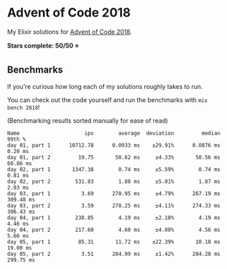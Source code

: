 # Advent of Code 2018

My Elixir solutions for [Advent of Code 2018](https://adventofcode.com/2018).

**Stars complete: 50/50 :star:**

## Benchmarks

If you're curious how long each of my solutions roughly takes to run.

You can check out the code yourself and run the benchmarks with `mix bench 2018`!

(Benchmarking results sorted manually for ease of read)

```
Name                     ips        average  deviation         median         99th %
day 01, part 1      10712.78      0.0933 ms    ±29.91%      0.0876 ms        0.20 ms
day 01, part 2         19.75       50.62 ms     ±4.33%       50.56 ms       60.86 ms
day 02, part 1       1347.38        0.74 ms     ±5.59%        0.74 ms        0.81 ms
day 02, part 2        531.83        1.88 ms     ±5.01%        1.87 ms        2.03 ms
day 03, part 1          3.69      270.95 ms     ±4.79%      267.19 ms      309.48 ms
day 03, part 2          3.59      278.25 ms     ±4.11%      274.33 ms      306.43 ms
day 04, part 1        238.85        4.19 ms     ±2.18%        4.19 ms        4.46 ms
day 04, part 2        217.60        4.60 ms     ±4.08%        4.56 ms        5.66 ms
day 05, part 1         85.31       11.72 ms    ±22.39%       10.18 ms       19.00 ms
day 05, part 2          3.51      284.99 ms     ±1.42%      284.28 ms      299.75 ms
```
